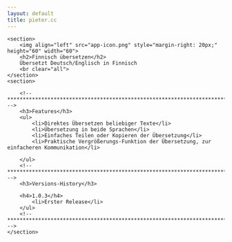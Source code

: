 ```yaml
---
layout: default
title: pieter.cc
---
```


<div id="content">

	<section>
		<img align="left" src="app-icon.png" style="margin-right: 20px;" height="60" width="60">
		<h2>Finnisch übersetzen</h2>
		Übersetzt Deutsch/Englisch in Finnisch
		<br clear="all">
	</section>
	<section>

		<!-- ***************************************************************************** -->
		<h3>Features</h3>
		<ul>
			<li>Direktes Übersetzen beliebiger Texte</li>
			<li>Übersetzung in beide Sprachen</li>
			<li>Einfaches Teilen oder Kopieren der Übersetzung</li>
			<li>Praktische Vergrößerungs-Funktion der Übersetzung, zur einfacheren Kommunikation</li>

		</ul>
		<!-- ***************************************************************************** -->
		<h3>Versions-History</h3>

        <h4>1.0.3</h4>
			<li>Erster Release</li>
		</ul>
		<!-- ***************************************************************************** -->
	</section>
</div>
